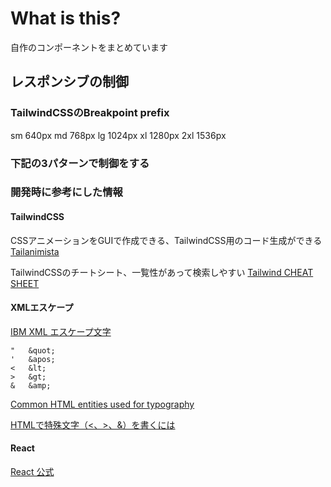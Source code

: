 
# What is this?
自作のコンポーネントをまとめています

## レスポンシブの制御

### TailwindCSSのBreakpoint prefix
sm	640px
md	768px
lg	1024px
xl	1280px
2xl	1536px

### 下記の3パターンで制御をする



### 開発時に参考にした情報
#### TailwindCSS
CSSアニメーションをGUIで作成できる、TailwindCSS用のコード生成ができる
[Tailanimista](https://tail-animista.vercel.app/play/basic/scale-up/scale-up-center)

TailwindCSSのチートシート、一覧性があって検索しやすい
[Tailwind CHEAT SHEET](https://nerdcave.com/tailwind-cheat-sheet)




#### XMLエスケープ
[IBM XML エスケープ文字](https://www.ibm.com/docs/ja/was-liberty/base?topic=SSEQTP_liberty/com.ibm.websphere.wlp.doc/ae/rwlp_xml_escape.htm)
```
"	&quot;
'	&apos;
<	&lt;
>	&gt;
&	&amp;
```

[Common HTML entities used for typography](https://www.w3.org/wiki/Common_HTML_entities_used_for_typography)

[HTMLで特殊文字（<、>、&）を書くには](https://www.eonet.ne.jp/~usakuma/hptec/hp_tec/hptec_style_41.htm)




#### React
[React 公式](https://ja.react.dev/learn)